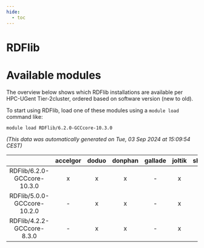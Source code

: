 ```yaml
---
hide:
  - toc
---
```


RDFlib
======

# Available modules


The overview below shows which RDFlib installations are available per HPC-UGent Tier-2cluster, ordered based on software version (new to old).

To start using RDFlib, load one of these modules using a `module load` command like:

```shell
module load RDFlib/6.2.0-GCCcore-10.3.0
```

*(This data was automatically generated on Tue, 03 Sep 2024 at 15:09:54 CEST)*  

| |accelgor|doduo|donphan|gallade|joltik|shinx|skitty|
| :---: | :---: | :---: | :---: | :---: | :---: | :---: | :---: |
|RDFlib/6.2.0-GCCcore-10.3.0|x|x|x|-|x|-|x|
|RDFlib/5.0.0-GCCcore-10.2.0|-|x|x|-|x|-|x|
|RDFlib/4.2.2-GCCcore-8.3.0|-|x|x|-|x|-|x|
